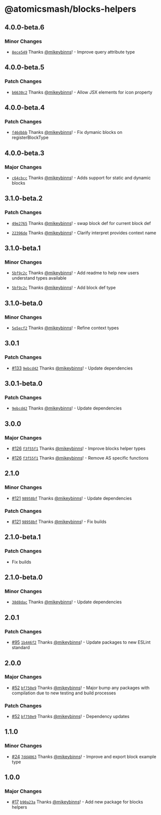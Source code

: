 # @atomicsmash/blocks-helpers

## 4.0.0-beta.6

### Minor Changes

- [`8ece549`](https://github.com/AtomicSmash/packages/commit/8ece5497bedc0e0efeb930c4b1f4846b47bf4fd3) Thanks [@mikeybinns](https://github.com/mikeybinns)! - Improve query attribute type

## 4.0.0-beta.5

### Patch Changes

- [`b6630c2`](https://github.com/AtomicSmash/packages/commit/b6630c271c3d3c2c401416933c4ce877e36eb958) Thanks [@mikeybinns](https://github.com/mikeybinns)! - Allow JSX elements for icon property

## 4.0.0-beta.4

### Patch Changes

- [`f46dbbb`](https://github.com/AtomicSmash/packages/commit/f46dbbbe58b990037ddb488b9303b2a6f17993a4) Thanks [@mikeybinns](https://github.com/mikeybinns)! - Fix dymanic blocks on registerBlockType

## 4.0.0-beta.3

### Major Changes

- [`c64cbcc`](https://github.com/AtomicSmash/packages/commit/c64cbccb9ed58b2d36b2a33b27a86d630710b0fc) Thanks [@mikeybinns](https://github.com/mikeybinns)! - Adds support for static and dynamic blocks

## 3.1.0-beta.2

### Patch Changes

- [`49e2765`](https://github.com/AtomicSmash/packages/commit/49e276549f33852b98c15f7efe1cefea642ac635) Thanks [@mikeybinns](https://github.com/mikeybinns)! - swap block def for current block def

- [`22396de`](https://github.com/AtomicSmash/packages/commit/22396de50a67801ea8063db86aed69e4388e5ec3) Thanks [@mikeybinns](https://github.com/mikeybinns)! - Clarify interpret provides context name

## 3.1.0-beta.1

### Minor Changes

- [`5bf9c2c`](https://github.com/AtomicSmash/packages/commit/5bf9c2c2d33f1f0038ef45120e6ee1dc2950e4c4) Thanks [@mikeybinns](https://github.com/mikeybinns)! - Add readme to help new users understand types available

- [`5bf9c2c`](https://github.com/AtomicSmash/packages/commit/5bf9c2c2d33f1f0038ef45120e6ee1dc2950e4c4) Thanks [@mikeybinns](https://github.com/mikeybinns)! - Add block def type

## 3.1.0-beta.0

### Minor Changes

- [`5e5ecf2`](https://github.com/AtomicSmash/packages/commit/5e5ecf264e56994085364c129ad61451f969f07b) Thanks [@mikeybinns](https://github.com/mikeybinns)! - Refine context types

## 3.0.1

### Patch Changes

- [#133](https://github.com/AtomicSmash/packages/pull/133) [`9ebcd42`](https://github.com/AtomicSmash/packages/commit/9ebcd42720afe49e08bd0b3b45e21f34f9d09f22) Thanks [@mikeybinns](https://github.com/mikeybinns)! - Update dependencies

## 3.0.1-beta.0

### Patch Changes

- [`9ebcd42`](https://github.com/AtomicSmash/packages/commit/9ebcd42720afe49e08bd0b3b45e21f34f9d09f22) Thanks [@mikeybinns](https://github.com/mikeybinns)! - Update dependencies

## 3.0.0

### Major Changes

- [#126](https://github.com/AtomicSmash/packages/pull/126) [`f3f55f1`](https://github.com/AtomicSmash/packages/commit/f3f55f1df0f84d6440410e9277955f26a0d199e9) Thanks [@mikeybinns](https://github.com/mikeybinns)! - Improve blocks helper types

- [#126](https://github.com/AtomicSmash/packages/pull/126) [`f3f55f1`](https://github.com/AtomicSmash/packages/commit/f3f55f1df0f84d6440410e9277955f26a0d199e9) Thanks [@mikeybinns](https://github.com/mikeybinns)! - Remove AS specific functions

## 2.1.0

### Minor Changes

- [#121](https://github.com/AtomicSmash/packages/pull/121) [`98958bf`](https://github.com/AtomicSmash/packages/commit/98958bf72441f3c85e046d42f8ac13dde8ae7f89) Thanks [@mikeybinns](https://github.com/mikeybinns)! - Update dependencies

### Patch Changes

- [#121](https://github.com/AtomicSmash/packages/pull/121) [`98958bf`](https://github.com/AtomicSmash/packages/commit/98958bf72441f3c85e046d42f8ac13dde8ae7f89) Thanks [@mikeybinns](https://github.com/mikeybinns)! - Fix builds

## 2.1.0-beta.1

### Patch Changes

- Fix builds

## 2.1.0-beta.0

### Minor Changes

- [`38d8dac`](https://github.com/AtomicSmash/packages/commit/38d8dac02de80f2a0dfa673194a401e2a69aed55) Thanks [@mikeybinns](https://github.com/mikeybinns)! - Update dependencies

## 2.0.1

### Patch Changes

- [#95](https://github.com/AtomicSmash/packages/pull/95) [`1b446f2`](https://github.com/AtomicSmash/packages/commit/1b446f2073511a71f5e9c6eedcf803804db35942) Thanks [@mikeybinns](https://github.com/mikeybinns)! - Update packages to new ESLint standard

## 2.0.0

### Major Changes

- [#52](https://github.com/AtomicSmash/packages/pull/52) [`bf750e9`](https://github.com/AtomicSmash/packages/commit/bf750e9f6a6eb7a0078d56232a0ddadbbb61319c) Thanks [@mikeybinns](https://github.com/mikeybinns)! - Major bump any packages with compilation due to new testing and build processes

### Patch Changes

- [#52](https://github.com/AtomicSmash/packages/pull/52) [`bf750e9`](https://github.com/AtomicSmash/packages/commit/bf750e9f6a6eb7a0078d56232a0ddadbbb61319c) Thanks [@mikeybinns](https://github.com/mikeybinns)! - Dependency updates

## 1.1.0

### Minor Changes

- [#24](https://github.com/AtomicSmash/packages/pull/24) [`7dd4063`](https://github.com/AtomicSmash/packages/commit/7dd4063b0e3b9de1ec81c368b51ca9d429d8f2fc) Thanks [@mikeybinns](https://github.com/mikeybinns)! - Improve and export block example type

## 1.0.0

### Major Changes

- [#17](https://github.com/AtomicSmash/packages/pull/17) [`b90a23a`](https://github.com/AtomicSmash/packages/commit/b90a23a1390911fdb64c605b6a79ea22b0dd330d) Thanks [@mikeybinns](https://github.com/mikeybinns)! - Add new package for blocks helpers
